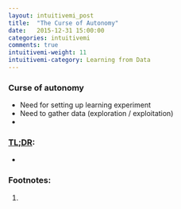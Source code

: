 ```yaml
---
layout: intuitivemi_post
title:  "The Curse of Autonomy"
date:   2015-12-31 15:00:00
categories: intuitivemi
comments: true
intuitivemi-weight: 11
intuitivemi-category: Learning from Data
---
```


### Curse of autonomy

- Need for setting up learning experiment
- Need to gather data
  (exploration / exploitation)
- 


### [TL;DR](http://de.urbandictionary.com/define.php?term=tl%3Bdr):
- 

### <a name="further"></a>Footnotes:
1. <a name="[1]"></a>